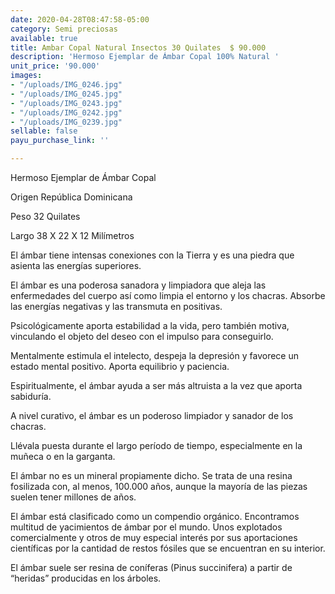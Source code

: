 ```yaml
---
date: 2020-04-28T08:47:58-05:00
category: Semi preciosas
available: true
title: Ambar Copal Natural Insectos 30 Quilates  $ 90.000
description: 'Hermoso Ejemplar de Ámbar Copal 100% Natural '
unit_price: '90.000'
images:
- "/uploads/IMG_0246.jpg"
- "/uploads/IMG_0245.jpg"
- "/uploads/IMG_0243.jpg"
- "/uploads/IMG_0242.jpg"
- "/uploads/IMG_0239.jpg"
sellable: false
payu_purchase_link: ''

---
```

Hermoso Ejemplar de Ámbar Copal

Origen República Dominicana

Peso 32 Quilates 

Largo 38 X 22 X 12 Milímetros 

El ámbar tiene intensas conexiones con la Tierra y es una piedra que asienta las energías superiores.

El ámbar es una poderosa sanadora y limpiadora que aleja las enfermedades del cuerpo así como limpia el entorno y los chacras. Absorbe las energías negativas y las transmuta en positivas.

Psicológicamente aporta estabilidad a la vida, pero también motiva, vinculando el objeto del deseo con el impulso para conseguirlo.

Mentalmente estimula el intelecto, despeja la depresión y favorece un estado mental positivo. Aporta equilibrio y paciencia.

Espiritualmente, el ámbar ayuda a ser más altruista a la vez que aporta sabiduría.

A nivel curativo, el ámbar es un poderoso limpiador y sanador de los chacras.

Llévala puesta durante el largo período de tiempo, especialmente en la muñeca o en la garganta.

El ámbar no es un mineral propiamente dicho. Se trata de una resina fosilizada con, al menos, 100.000 años, aunque la mayoría de las piezas suelen tener millones de años.

El ámbar está clasificado como un compendio orgánico. Encontramos multitud de yacimientos de ámbar por el mundo. Unos explotados comercialmente y otros de muy especial interés por sus aportaciones científicas por la cantidad de restos fósiles que se encuentran en su interior.

El ámbar suele ser resina de coníferas (Pinus succinifera) a partir de “heridas” producidas en los árboles.